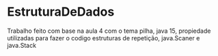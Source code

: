 # EstruturaDeDados
 Trabalho feito com base na aula 4 com o tema pilha,
 java 15,
 propiedade utilizadas para fazer o codigo  estruturas de repetição, java.Scaner e java.Stack
